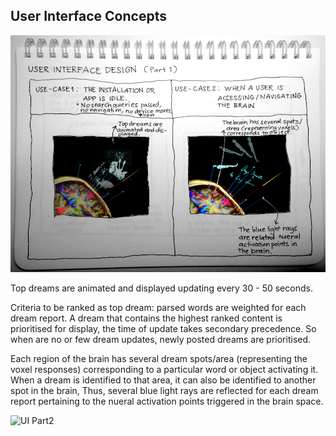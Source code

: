 ## User Interface Concepts


![UI Part1](../project_images/UI1.png?raw=true "UI Part1")

Top dreams are animated and displayed updating every 30 - 50 seconds.

Criteria to be ranked as top dream: parsed words are weighted for each dream report. A dream that contains the highest ranked content is prioritised for display, the time of update takes secondary precedence. So when are no or few dream updates, newly posted dreams are prioritised. 

Each region of the brain has several dream spots/area (representing the voxel responses) corresponding to a particular word or object activating it. When a dream is identified to that area, it can also be identified to another spot in the brain, Thus, several blue light rays are reflected for each dream report pertaining to the nueral activation points triggered in the brain space.


![UI Part2](../project_images/UI2.png?raw=true "UI Part2")
